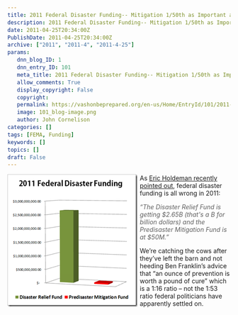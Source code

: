 ```yaml
---
title: 2011 Federal Disaster Funding-- Mitigation 1/50th as Important as Recovery
description: 2011 Federal Disaster Funding-- Mitigation 1/50th as Important as Recovery
date: 2011-04-25T20:34:00Z
PublishDate: 2011-04-25T20:34:00Z
archive: ["2011", "2011-4", "2011-4-25"]
params:
   dnn_blog_ID: 1
   dnn_entry_ID: 101
   meta_title: 2011 Federal Disaster Funding-- Mitigation 1/50th as Important as Recovery
   allow_comments: True
   display_copyright: False
   copyright: 
   permalink: https://vashonbeprepared.org/en-us/Home/EntryId/101/2011-Federal-Disaster-Funding-Mitigation-1-50th-as-Important-as-Recovery
   image: 101_blog-image.png
   author: John Cornelison
categories: []
tags: [FEMA, Funding]
keywords: []
topics: []
draft: False
---
```


<p><a href="/images/dnnBlog/1/101/WLW-2011FederalDisasterFundingMitigation150t_BB97-image_2.png"><img title="image" border="0" alt="image" align="left" width="294" height="299" style="border-right-width: 0px; margin: 0px 5px 5px 0px; display: inline; border-top-width: 0px; border-bottom-width: 0px; border-left-width: 0px" src="/images/dnnBlog/1/101/WLW-2011FederalDisasterFundingMitigation150t_BB97-image_thumb.png" /></a> As <a target="_blank" href="http://www.emergencymgmt.com/emergency-blogs/disaster-zone/2011-disaster-funding-priorities-are-all-wrong-041811.html">Eric Holdeman recently pointed out</a>, federal disaster funding is all wrong in 2011:</p>
<blockquote>
<p><em>“The Disaster Relief Fund is getting $2.65B (that's a B for billion dollars) and the Predisaster Mitigation Fund is at $50M.”</em></p>
</blockquote>
<p>We’re catching the cows after they’ve left the barn and not heeding Ben Franklin’s advice that “an ounce of prevention is worth a pound of cure” which is a 1:16 ratio – not the 1:53 ratio federal politicians have apparently settled on.</p>
